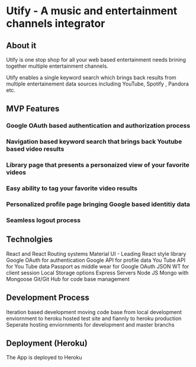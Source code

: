 # Utify - A music and entertainment channels integrator

## About it

Utify is one stop shop for all your web based entertainment needs brining together multiple entertainment channels.

Utify enables a single keyword search which brings back results from multiple entertainement data sources including YouTube, Spotify , Pandora etc. 

## MVP Features

### Google OAuth based authentication and authorization process
### Navigation based keyword search that brings back Youtube based video results
### Library page that presents a personaized view of your favorite videos
### Easy ability to tag your favorite video results 
### Personalized profile page bringing Google based identitiy data
### Seamless logout process

## Technolgies

React and React Routing systems
Material UI - Leading React style library
Google OAuth for authentication
Google API for profile data
You Tube API for You Tube data
Passport as middle wear for Google OAuth
JSON WT for client session
Local Storage options
Express Servers
Node JS
Mongo with Mongoose
Git/Git Hub for code base management

## Development Process

Iteration based development moving code base from local development enviornment to heroku hosted test site and fiannly to heroku production
Seperate hosting enviornments for development and master branchs

## Deployment (Heroku)

The App is deployed to Heroku
